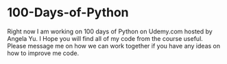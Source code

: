 # 100-Days-of-Python

Right now I am working on 100 days of Python on Udemy.com hosted by Angela Yu. I Hope you will find all of my code from the course useful. Please message me on how we can work together if you have any ideas on how to improve me code. 
